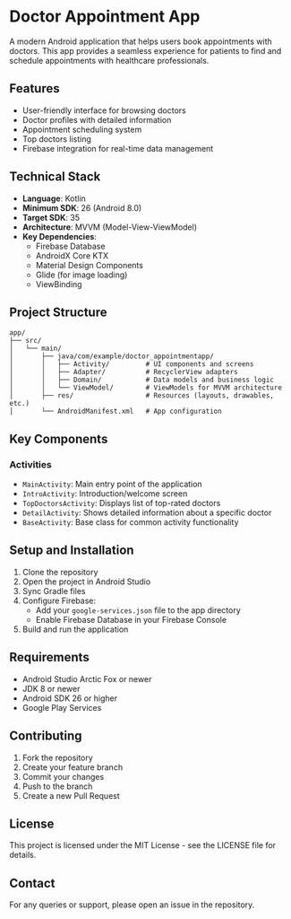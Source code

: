 # Doctor Appointment App

A modern Android application that helps users book appointments with doctors. This app provides a seamless experience for patients to find and schedule appointments with healthcare professionals.

## Features

- User-friendly interface for browsing doctors
- Doctor profiles with detailed information
- Appointment scheduling system
- Top doctors listing
- Firebase integration for real-time data management

## Technical Stack

- **Language**: Kotlin
- **Minimum SDK**: 26 (Android 8.0)
- **Target SDK**: 35
- **Architecture**: MVVM (Model-View-ViewModel)
- **Key Dependencies**:
  - Firebase Database
  - AndroidX Core KTX
  - Material Design Components
  - Glide (for image loading)
  - ViewBinding

## Project Structure

```
app/
├── src/
│   └── main/
│       ├── java/com/example/doctor_appointmentapp/
│       │   ├── Activity/         # UI components and screens
│       │   ├── Adapter/          # RecyclerView adapters
│       │   ├── Domain/           # Data models and business logic
│       │   └── ViewModel/        # ViewModels for MVVM architecture
│       ├── res/                  # Resources (layouts, drawables, etc.)
│       └── AndroidManifest.xml   # App configuration
```

## Key Components

### Activities
- `MainActivity`: Main entry point of the application
- `IntroActivity`: Introduction/welcome screen
- `TopDoctorsActivity`: Displays list of top-rated doctors
- `DetailActivity`: Shows detailed information about a specific doctor
- `BaseActivity`: Base class for common activity functionality

## Setup and Installation

1. Clone the repository
2. Open the project in Android Studio
3. Sync Gradle files
4. Configure Firebase:
   - Add your `google-services.json` file to the app directory
   - Enable Firebase Database in your Firebase Console
5. Build and run the application

## Requirements

- Android Studio Arctic Fox or newer
- JDK 8 or newer
- Android SDK 26 or higher
- Google Play Services

## Contributing

1. Fork the repository
2. Create your feature branch
3. Commit your changes
4. Push to the branch
5. Create a new Pull Request

## License

This project is licensed under the MIT License - see the LICENSE file for details.

## Contact

For any queries or support, please open an issue in the repository. 